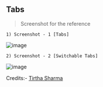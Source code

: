## Tabs

> Screenshot for the reference

    1) Screenshot - 1 [Tabs]

  ![image](https://github.com/user-attachments/assets/0c32e69c-3dca-4b62-b700-f5527e597f37)

    2) Screenshot - 2 [Switchable Tabs]

![image](https://github.com/user-attachments/assets/eb4e8d0e-925f-4a1f-a2cd-f88ea301a671)


Credits:- [Tirtha Sharma](https://github.com/genze121 "Tirtha Sharma")
